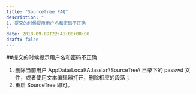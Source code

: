 ```yaml
---
title: "Sourcetree FAQ"
description: "
1. 提交的时候提示用户名和密码不正确
"
date: 2018-09-09T22:41:08+08:00
draft: false
---
```


##提交的时候提示用户名和密码不正确
1. 删除当前用户 AppData\Local\Atlassian\SourceTree\ 目录下的 passwd 文件，或者使用文本编辑器打开，删除相应的段落；
2. 重启 SourceTree 即可。